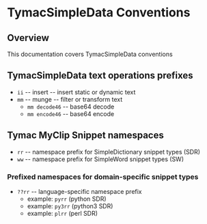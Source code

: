 # TymacSimpleData Conventions

## Overview

This documentation covers TymacSimpleData conventions

## TymacSimpleData text operations prefixes

* `ii` -- insert -- insert static or dynamic text
* `mm` -- munge  -- filter or transform text
   * `mm decode46` -- base64 decode
   * `mm encode46` -- base64 encode
   
## Tymac MyClip Snippet namespaces

* `rr` -- namespace prefix for SimpleDictionary snippet types (SDR)
* `ww` -- namespace prefix for SimpleWord snippet types (SW)

### Prefixed namespaces for domain-specific snippet types
* `??rr` -- language-specific namespace prefix 
    * example: `pyrr` (python SDR)
    * example: `py3rr` (python3 SDR)
    * example: `plrr` (perl SDR)
